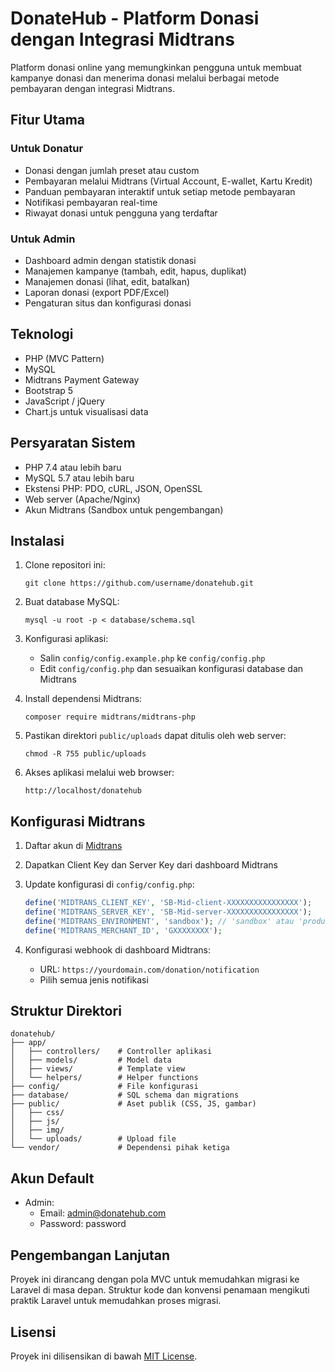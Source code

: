 # DonateHub - Platform Donasi dengan Integrasi Midtrans

Platform donasi online yang memungkinkan pengguna untuk membuat kampanye donasi dan menerima donasi melalui berbagai metode pembayaran dengan integrasi Midtrans.

## Fitur Utama

### Untuk Donatur
- Donasi dengan jumlah preset atau custom
- Pembayaran melalui Midtrans (Virtual Account, E-wallet, Kartu Kredit)
- Panduan pembayaran interaktif untuk setiap metode pembayaran
- Notifikasi pembayaran real-time
- Riwayat donasi untuk pengguna yang terdaftar

### Untuk Admin
- Dashboard admin dengan statistik donasi
- Manajemen kampanye (tambah, edit, hapus, duplikat)
- Manajemen donasi (lihat, edit, batalkan)
- Laporan donasi (export PDF/Excel)
- Pengaturan situs dan konfigurasi donasi

## Teknologi

- PHP (MVC Pattern)
- MySQL
- Midtrans Payment Gateway
- Bootstrap 5
- JavaScript / jQuery
- Chart.js untuk visualisasi data

## Persyaratan Sistem

- PHP 7.4 atau lebih baru
- MySQL 5.7 atau lebih baru
- Ekstensi PHP: PDO, cURL, JSON, OpenSSL
- Web server (Apache/Nginx)
- Akun Midtrans (Sandbox untuk pengembangan)

## Instalasi

1. Clone repositori ini:
   ```
   git clone https://github.com/username/donatehub.git
   ```

2. Buat database MySQL:
   ```
   mysql -u root -p < database/schema.sql
   ```

3. Konfigurasi aplikasi:
   - Salin `config/config.example.php` ke `config/config.php`
   - Edit `config/config.php` dan sesuaikan konfigurasi database dan Midtrans

4. Install dependensi Midtrans:
   ```
   composer require midtrans/midtrans-php
   ```

5. Pastikan direktori `public/uploads` dapat ditulis oleh web server:
   ```
   chmod -R 755 public/uploads
   ```

6. Akses aplikasi melalui web browser:
   ```
   http://localhost/donatehub
   ```

## Konfigurasi Midtrans

1. Daftar akun di [Midtrans](https://midtrans.com/)
2. Dapatkan Client Key dan Server Key dari dashboard Midtrans
3. Update konfigurasi di `config/config.php`:
   ```php
   define('MIDTRANS_CLIENT_KEY', 'SB-Mid-client-XXXXXXXXXXXXXXXX');
   define('MIDTRANS_SERVER_KEY', 'SB-Mid-server-XXXXXXXXXXXXXXXX');
   define('MIDTRANS_ENVIRONMENT', 'sandbox'); // 'sandbox' atau 'production'
   define('MIDTRANS_MERCHANT_ID', 'GXXXXXXXX');
   ```

4. Konfigurasi webhook di dashboard Midtrans:
   - URL: `https://yourdomain.com/donation/notification`
   - Pilih semua jenis notifikasi

## Struktur Direktori

```
donatehub/
├── app/
│   ├── controllers/    # Controller aplikasi
│   ├── models/         # Model data
│   ├── views/          # Template view
│   └── helpers/        # Helper functions
├── config/             # File konfigurasi
├── database/           # SQL schema dan migrations
├── public/             # Aset publik (CSS, JS, gambar)
│   ├── css/
│   ├── js/
│   ├── img/
│   └── uploads/        # Upload file
└── vendor/             # Dependensi pihak ketiga
```

## Akun Default

- Admin:
  - Email: admin@donatehub.com
  - Password: password

## Pengembangan Lanjutan

Proyek ini dirancang dengan pola MVC untuk memudahkan migrasi ke Laravel di masa depan. Struktur kode dan konvensi penamaan mengikuti praktik Laravel untuk memudahkan proses migrasi.

## Lisensi

Proyek ini dilisensikan di bawah [MIT License](LICENSE). 